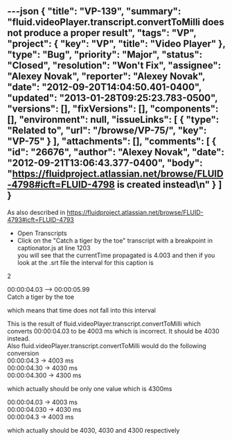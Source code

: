 ---json
{
  "title": "VP-139",
  "summary": "fluid.videoPlayer.transcript.convertToMilli does not produce a proper result",
  "tags": "VP",
  "project": {
    "key": "VP",
    "title": "Video Player"
  },
  "type": "Bug",
  "priority": "Major",
  "status": "Closed",
  "resolution": "Won't Fix",
  "assignee": "Alexey Novak",
  "reporter": "Alexey Novak",
  "date": "2012-09-20T14:04:50.401-0400",
  "updated": "2013-01-28T09:25:23.783-0500",
  "versions": [],
  "fixVersions": [],
  "components": [],
  "environment": null,
  "issueLinks": [
    {
      "type": "Related to",
      "url": "/browse/VP-75/",
      "key": "VP-75"
    }
  ],
  "attachments": [],
  "comments": [
    {
      "id": "26676",
      "author": "Alexey Novak",
      "date": "2012-09-21T13:06:43.377-0400",
      "body": "<https://fluidproject.atlassian.net/browse/FLUID-4798#icft=FLUID-4798> is created instead\n"
    }
  ]
}
---
As also described in <https://fluidproject.atlassian.net/browse/FLUID-4793#icft=FLUID-4793>

* Open Transcripts
* Click on the "Catch a tiger by the toe" transcript with a breakpoint in captionator.js at line 1203\
  you will see that the currentTime propagated is 4.003 and then if you look at the .srt file the interval for this caption is

2

00:00:04.03 --> 00:00:05.99\
Catch a tiger by the toe

which means that time does not fall into this interval

This is the result of fluid.videoPlayer.transcript.convertToMilli which converts 00:00:04.03 to be 4003 ms which is incorrect. It should be 4030 instead.\
Also fluid.videoPlayer.transcript.convertToMilli would do the following conversion\
00:00:04.3 -> 4003 ms\
00:00:04.30 -> 4030 ms\
00:00:04.300 -> 4300 ms

which actually should be only one value which is 4300ms

00:00:04.03 -> 4003 ms\
00:00:04.030 -> 4030 ms\
00:00:04.3 -> 4003 ms

which actually should be 4030, 4030 and 4300 respectively

        